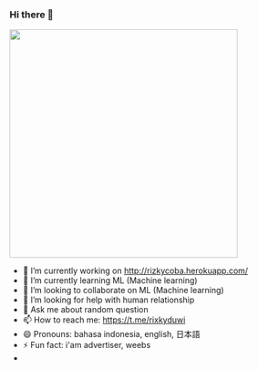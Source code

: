 ### Hi there 👋

<img src="https://github-readme-stats.vercel.app/api?username=rixkyduwi&show_icons=true&theme=ADD_THEME_HERE" width="400">

- 🔭 I’m currently working on http://rizkycoba.herokuapp.com/  
- 🌱 I’m currently learning ML (Machine learning)
- 👯 I’m looking to collaborate on ML (Machine learning)
- 🤔 I’m looking for help with human relationship
- 💬 Ask me about random question
- 📫 How to reach me: https://t.me/rixkyduwi
- 😄 Pronouns: bahasa indonesia, english, 日本語 
- ⚡ Fun fact: i'am advertiser, weebs 
- 

